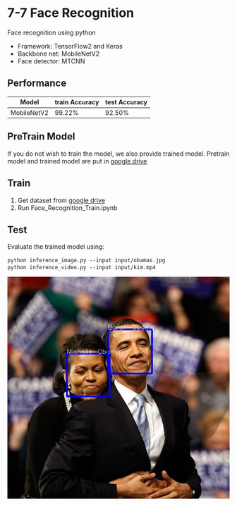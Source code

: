 # 7-7 Face Recognition
Face recognition using python

- Framework: TensorFlow2 and Keras
- Backbone net: MobileNetV2 
- Face detector: MTCNN

## Performance
| Model | train Accuracy | test Accuracy |
---|---|---|
| MobileNetV2 | 99.22% | 92.50% |

## PreTrain Model
If you do not wish to train the model, we also provide trained model. Pretrain model and trained model are put in
[google drive](https://drive.google.com/drive/folders/1otgK5wd7axsLtDjvB2JcZ8xQ9kKLXZrj?usp=sharing)

## Train
1. Get dataset from [google drive](https://drive.google.com/drive/folders/1WGSotRtFPYGuxPEGkWWRsBPlVXFSvl7p?usp=sharing)
2. Run Face_Recognition_Train.ipynb

## Test
Evaluate the trained model using:
```
python inference_image.py --input input/obamas.jpg
python inference_video.py --input input/kim.mp4
```

![screen shot](output/result.jpg)